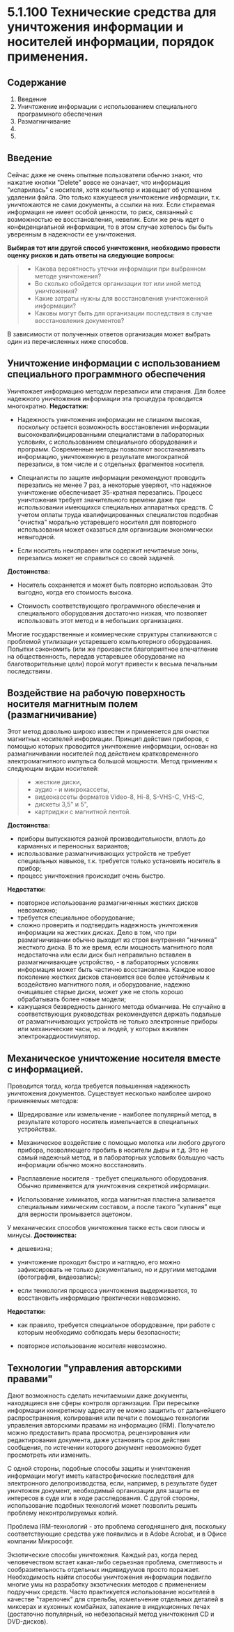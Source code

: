 # 5.1.100 Технические средства для уничтожения информации и носителей информации, порядок применения.
## Содержание

1. Введение
2. Уничтожение информации с использованием специального программного обеспечения
3. Размагничивание
4.
5.

## Введение
Сейчас даже не очень опытные пользователи обычно знают, что нажатие кнопки "Delete" вовсе не означает, что информация "испарилась" с носителя, хотя компьютер и извещает об успешном удалении файла. Это только кажущееся уничтожение информации, т.к. уничтожаются не сами документы, а ссылки на них. Если стираемая информация не имеет особой ценности, то риск, связанный с возможностью ее восстановления, невелик. Если же речь идет о конфиденциальной информации, то в этом случае хотелось бы быть уверенным в надежности ее уничтожения.

**Выбирая тот или другой способ уничтожения, необходимо провести оценку рисков и дать ответы на следующие вопросы:**
> - Какова вероятность утечки информации при выбранном методе уничтожения?
> - Во сколько обойдется организации тот или иной метод уничтожения?
> - Какие затраты нужны для восстановления уничтоженной информации?
> - Каковы могут быть для организации последствия в случае восстановления документов?

В зависимости от полученных ответов организация может выбрать один из перечисленных ниже способов.

## Уничтожение информации с использованием специального программного обеспечения
Уничтожает информацию методом перезаписи или стирания. Для более надежного уничтожения информации эта процедура проводится многократно.
**Недостатки:**

- Надежность уничтожения информации не слишком высокая, поскольку остается возможность восстановления информации высококвалифицированными специалистами в лабораторных условиях, с использованием специального оборудования и программ. Современные методы позволяют восстанавливать информацию, уничтоженную в результате многократной перезаписи, в том числе и с отдельных фрагментов носителя.

- Специалисты по защите информации рекомендуют проводить перезапись не менее 7 раз, а некоторые уверяют, что надежное уничтожение обеспечивает 35-кратная перезапись. Процесс уничтожения требует значительного времени даже при использовании имеющихся специальных аппаратных средств. С учетом оплаты труда квалифицированных специалистов подобная "очистка" морально устаревшего носителя для повторного использования может оказаться для организации экономически невыгодной.

- Если носитель неисправен или содержит нечитаемые зоны, перезапись может не справиться со своей задачей.

**Достоинства:**

- Носитель сохраняется и может быть повторно использован. Это выгодно, когда его стоимость высока.

- Стоимость соответствующего программного обеспечения и специального оборудования достаточно низкая, что позволяет использовать этот метод и в небольших организациях.

Многие государственные и коммерческие структуры сталкиваются с проблемой утилизации устаревшего компьютерного оборудования. Попытки сэкономить (или же произвести благоприятное впечатление на общественность, передав устаревшее оборудование на благотворительные цели) порой могут привести к весьма печальным последствиям.

## Воздействие на рабочую поверхность носителя магнитным полем (размагничивание)
Этот метод довольно широко известен и применяется для очистки магнитных носителей информации. 
Принцип действия приборов, с помощью которых проводится уничтожение информации, основан на размагничивании носителей под действием кратковременного электромагнитного импульса большой мощности. 
Метод применим к следующим видам носителей:

> - жесткие диски,
> - аудио - и микрокассеты,
> - видеокассеты форматов Video-8, Hi-8, S-VHS-C, VHS-C,
> - дискеты 3,5" и 5",
> - картриджи с магнитной лентой.

**Достоинства:**

- приборы выпускаются разной производительности, вплоть до карманных и переносных вариантов;
- использование размагничивающих устройств не требует специальных навыков, т.к. требуется только установить носитель в прибор;
- процесс уничтожения происходит очень быстро.

**Недостатки:**

- повторное использование размагниченных жестких дисков невозможно;
- требуется специальное оборудование;
- сложно проверить и подтвердить надежность уничтожения информации на жестких дисках. Дело в том, что при размагничивании обычно выходит из строя внутренняя "начинка" жесткого диска. В то же время, если мощность магнитного поля недостаточна или если диск был неправильно вставлен в размагничивающее устройство, - в лабораторных условиях информация может быть частично восстановлена. Каждое новое поколение жестких дисков становится все более устойчивым к воздействию магнитного поля, и оборудование, надежно очищавшее старые диски, может уже не столь хорошо обрабатывать более новые модели;
- кажущаяся безвредность данного метода обманчива. Не случайно в соответствующих руководствах рекомендуется держать подальше от размагничивающих устройств не только электронные приборы или механические часы, но и людей, у которых вживлен электрокардиостимулятор.

## Механическое уничтожение носителя вместе с информацией.

Проводится тогда, когда требуется повышенная надежность уничтожения документов. Существует несколько наиболее широко применяемых методов:

- Шредирование или измельчение - наиболее популярный метод, в результате которого носитель измельчается в специальных устройствах.

- Механическое воздействие с помощью молотка или любого другого прибора, позволяющего пробить в носители дыры и т.д. Это не самый надежный метод, и в лабораторных условиях большую часть информации обычно можно восстановить.

- Расплавление носителя - требует специального оборудования. Обычно применяется для уничтожения секретной информации.

- Использование химикатов, когда магнитная пластина заливается специальным химическим составом, а после такого "купания" еще для верности промывается ацетоном.

У механических способов уничтожения также есть свои плюсы и минусы.
**Достоинства:**

- дешевизна;

- уничтожение проходит быстро и наглядно, его можно зафиксировать не только документально, но и другими методами (фотография, видеозапись);

- если технология процесса уничтожения выдерживается, то восстановить информацию практически невозможно.

**Недостатки:**

- как правило, требуется специальное оборудование, при работе с которым необходимо соблюдать меры безопасности;

- повторное использование носителя невозможно.

## Технологии "управления авторскими правами"

Дают возможность сделать нечитаемыми даже документы, находящиеся вне сферы контроля организации. При пересылке информации конкретному адресату ее можно защитить от дальнейшего распространения, копирования или печати с помощью технологии управления авторскими правами на информацию (IRM). Получателю можно предоставить права просмотра, рецензирования или редактирования документа, даже установить срок действия сообщения, по истечении которого документ невозможно будет просмотреть или изменить.

С одной стороны, подобные способы защиты и уничтожения информации могут иметь катастрофические последствия для электронного делопроизводства, если, например, в результате будет уничтожен документ, необходимый организации для защиты ее интересов в суде или в ходе расследования. С другой стороны, использование подобных технологий может позволить решить проблему неконтролируемых копий.

Проблема IRM-технологий - это проблема сегодняшнего дня, поскольку соответствующие средства уже появились и в Adobe Acrobat, и в Офисе компании Микрософт.

Экзотические способы уничтожения. Каждый раз, когда перед человечеством встает какая-либо серьезная проблема, сметливость и сообразительность отдельных индивидуумов просто поражает. Необходимость найти способы уничтожения информации подвигло многие умы на разработку экзотических методов с применением подручных средств. Часто практикуется использование носителей в качестве "тарелочек" для стрельбы, измельчение отдельных деталей в миксерах и кухонных комбайнах, запекание в индукционных печах (достаточно популярный, но небезопасный метод уничтожения CD и DVD-дисков).
